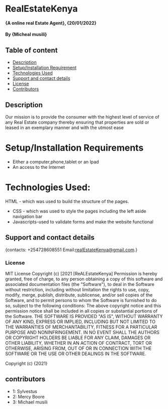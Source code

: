 # RealEstateKenya
#### {A online real Estate Agent}, {20/01/2022}
#### By **{Micheal musili}**



## Table of content
+ [Description](#description)
+ [Setup/Installation Requirement](#installation)
+ [Technologies Used](#techlonogies-Used)
+ [Support and contact details](#support)
+ [License](#license)
+ [Contributors](#contributors)

## Description
Our mission is to provide the consumer with the highest level of service of any Real Estate company thereby ensuring that properties are sold or leased in an exemplary manner and with  the utmost ease
# Setup/Installation Requirements
* Either a computer,phone,tablet or an Ipad
* An access to the Internet
# Technologies Used:
 HTML - which was used to build the structure of the pages.
* CSS - which was used to style the pages including the left aside navigation bar
* Javascripts-used to validate forms and make the website functional

## Support and contact details
{contacts: +254728608551
Email:realEstateKenya@gmail.com.}
### License
MIT License
Copyright (c) [2021 [ReALEstateKenya]
Permission is hereby granted, free of charge, to any person obtaining a copy of this software and associated documentation files (the "Software"), to deal in the Software without restriction, including without limitation the rights to use, copy, modify, merge, publish, distribute, sublicense, and/or sell copies of the Software, and to permit persons to whom the Software is furnished to do so, subject to the following conditions:
The above copyright notice and this permission notice shall be included in all copies or substantial portions of the Software.
THE SOFTWARE IS PROVIDED "AS IS", WITHOUT WARRANTY OF ANY KIND, EXPRESS OR IMPLIED, INCLUDING BUT NOT LIMITED TO THE WARRANTIES OF MERCHANTABILITY, FITNESS FOR A PARTICULAR PURPOSE AND NONINFRINGEMENT. IN NO EVENT SHALL THE AUTHORS OR COPYRIGHT HOLDERS BE LIABLE FOR ANY CLAIM, DAMAGES OR OTHER LIABILITY, WHETHER IN AN ACTION OF CONTRACT, TORT OR OTHERWISE, ARISING FROM, OUT OF OR IN CONNECTION WITH THE SOFTWARE OR THE USE OR OTHER DEALINGS IN THE SOFTWARE.

Copyright (c) {2021}
## contributors
* 1: Sylvestus 
* 2: Mercy Boore
* 3: Michael musili
 
